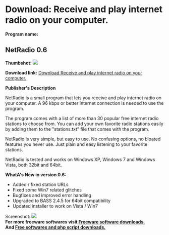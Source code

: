 # Download: Receive and play internet radio on your computer.

**Program name:**

## NetRadio 0.6

  
**Thumbshot:** ![](http://www.freewarefiles.com/screenshot/netradio06.jpg)   
  
**Download link:** [Download Receive and play internet radio on your computer.](http://freesoftwares.boysofts.com/NetRadio_program_54952.html)  
  


**Publisher's Description**  
  


NetRadio is a small program that lets you receive and play internet radio on your computer. A 96 kbps or better internet connection is needed to use the program. 

The program comes with a list of more than 30 popular free internet radio stations to choose from. You can add your own favorite radio stations easily by adding them to the "stations.txt" file that comes with the program.

NetRadio is very simple, but easy to use. No confusing options, no bloated features you never use. Just plain and easy listening to your favorite stations.

NetRadio is tested and works on Windows XP, Windows 7 and Windows Vista, both 32bit and 64bit.

**WhatA's New in version 0.6:**

  * Added / fixed station URLs 
  * Fixed some Win7 related glitches 
  * Bugfixes and improved error handling 
  * Upgraded to BASS 2.4.5 for 64bit compatibility 
  * Updated installer to work on Vista / Win7 

  
  
Screenshot: ![](http://www.freewarefiles.com/screenshot/netradio06.jpg)   
**For more freeware softwares visit [Freeware software downloads.](http://freesoftwares.boysofts.com/)**   
**And [Free softwares and php script downloads.](http://www.boysofts.com/)**
